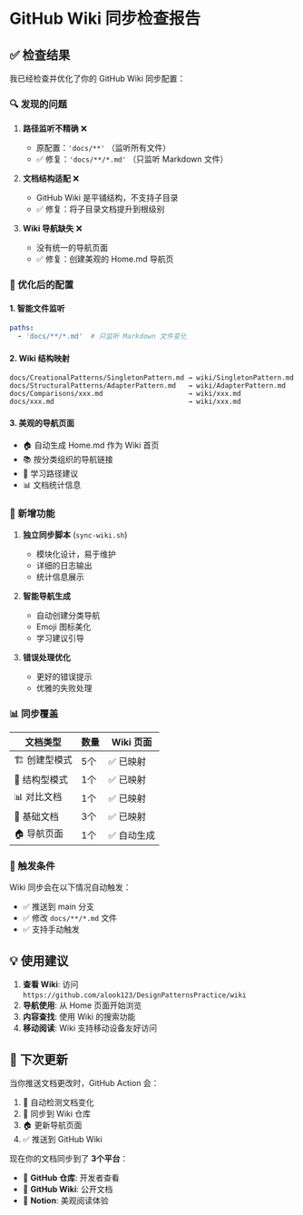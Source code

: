 # GitHub Wiki 同步检查报告

## ✅ 检查结果

我已经检查并优化了你的 GitHub Wiki 同步配置：

### 🔍 发现的问题

1. **路径监听不精确** ❌
   - 原配置：`'docs/**'` （监听所有文件）
   - ✅ 修复：`'docs/**/*.md'` （只监听 Markdown 文件）

2. **文档结构适配** ❌
   - GitHub Wiki 是平铺结构，不支持子目录
   - ✅ 修复：将子目录文档提升到根级别

3. **Wiki 导航缺失** ❌
   - 没有统一的导航页面
   - ✅ 修复：创建美观的 Home.md 导航页

### 🔧 优化后的配置

#### 1. 智能文件监听

```yaml
paths:
  - 'docs/**/*.md'  # 只监听 Markdown 文件变化
```

#### 2. Wiki 结构映射

```
docs/CreationalPatterns/SingletonPattern.md → wiki/SingletonPattern.md
docs/StructuralPatterns/AdapterPattern.md   → wiki/AdapterPattern.md
docs/Comparisons/xxx.md                     → wiki/xxx.md
docs/xxx.md                                 → wiki/xxx.md
```

#### 3. 美观的导航页面

- 🏠 自动生成 Home.md 作为 Wiki 首页
- 📚 按分类组织的导航链接
- 🎯 学习路径建议
- 📊 文档统计信息

### 🚀 新增功能

1. **独立同步脚本** (`sync-wiki.sh`)
   - 模块化设计，易于维护
   - 详细的日志输出
   - 统计信息展示

2. **智能导航生成**
   - 自动创建分类导航
   - Emoji 图标美化
   - 学习建议引导

3. **错误处理优化**
   - 更好的错误提示
   - 优雅的失败处理

### 📊 同步覆盖

| 文档类型 | 数量 | Wiki 页面 |
|----------|------|-----------|
| 🏗️ 创建型模式 | 5个 | ✅ 已映射 |
| 🔧 结构型模式 | 1个 | ✅ 已映射 |
| 📊 对比文档 | 1个 | ✅ 已映射 |
| 📖 基础文档 | 3个 | ✅ 已映射 |
| 🏠 导航页面 | 1个 | ✅ 自动生成 |

### 🎯 触发条件

Wiki 同步会在以下情况自动触发：

- ✅ 推送到 main 分支
- ✅ 修改 `docs/**/*.md` 文件
- ✅ 支持手动触发

## 💡 使用建议

1. **查看 Wiki**: 访问 `https://github.com/alook123/DesignPatternsPractice/wiki`
2. **导航使用**: 从 Home 页面开始浏览
3. **内容查找**: 使用 Wiki 的搜索功能
4. **移动阅读**: Wiki 支持移动设备友好访问

## 🔄 下次更新

当你推送文档更改时，GitHub Action 会：

1. 🔄 自动检测文档变化
2. 📁 同步到 Wiki 仓库
3. 🏠 更新导航页面
4. ✅ 推送到 GitHub Wiki

现在你的文档同步到了 **3个平台**：

- 📁 **GitHub 仓库**: 开发者查看
- 📖 **GitHub Wiki**: 公开文档
- 🎨 **Notion**: 美观阅读体验
